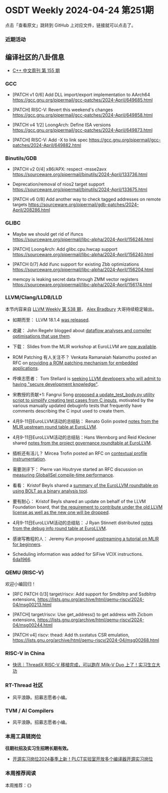 # OSDT Weekly 2024-04-24 第251期

点击「查看原文」跳转到 GitHub 上对应文件，链接就可以点击了。

### 近期活动

## 编译社区的八卦信息

- [C++ 中文周刊 第 155 期](https://mp.weixin.qq.com/s/bV_uinx0xxmzZ1g2SsmgCg)

### GCC

- [PATCH v1 0/6] Add DLL import/export implementation to AArch64
   https://gcc.gnu.org/pipermail/gcc-patches/2024-April/649685.html

- [PATCH] RISC-V: Revert this weekend's changes
   https://gcc.gnu.org/pipermail/gcc-patches/2024-April/649858.html

- [PATCH v4 1/2] LoongArch: Define ISA versions
   https://gcc.gnu.org/pipermail/gcc-patches/2024-April/649873.html

- [PATCH] RISC-V: Add -X to link spec
   https://gcc.gnu.org/pipermail/gcc-patches/2024-April/649882.html

### Binutils/GDB

- [PATCH v2 0/4] x86/APX: respect -msse2avx
  https://sourceware.org/pipermail/binutils/2024-April/133736.html

- Deprecation/removal of nios2 target support
  https://sourceware.org/pipermail/binutils/2024-April/133675.html

- [PATCH v6 0/8] Add another way to check tagged addresses on remote targets
   https://sourceware.org/pipermail/gdb-patches/2024-April/208286.html

### GLIBC

- Maybe we should get rid of ifuncs
  https://sourceware.org/pipermail/libc-alpha/2024-April/156246.html

- [PATCH] LoongArch: Add glibc.cpu.hwcap support
  https://sourceware.org/pipermail/libc-alpha/2024-April/156240.html

- [PATCH 0/7] Add ifunc support for existing Zbb optimizations
  https://sourceware.org/pipermail/libc-alpha/2024-April/156204.html

- memcpy is leaking secret data through ZMM vector registers
  https://sourceware.org/pipermail/libc-alpha/2024-April/156174.html


### LLVM/Clang/LLDB/LLD

本节内容来自 [LLVM Weekly 第 538 期](http://llvmweekly.org/issue/538)，
[Alex Bradbury](https://www.linkedin.com/in/alex-bradbury/) 大哥持续稳定输出。

* 如期而至： LLVM 18.1.4 [was released](https://discourse.llvm.org/t/18-1-4-released/78430).

* 收藏： John Regehr blogged about [dataflow analyses and compiler optimisations that use them](https://blog.regehr.org/archives/2578).

* 下载： Slides from the MLIR workshop at EuroLLVM are [now available](https://discourse.llvm.org/t/cfp-mlir-workshop-at-the-eurollvm-developer-meeting-apr-9-2024/76987/3).

* ROM Patching 有人关注不？ Venkata Ramanaiah Nalamothu posted an RFC on [providing a ROM patching mechanism for embedded applications](https://discourse.llvm.org/t/rfc-a-user-guided-rom-patching-mechanism-for-embedded-applications/78467).

* 呼唤志愿者： Tom Stellard is [seeking LLVM developers who will admit to having "secure development knowledge"](https://discourse.llvm.org/t/do-you-have-secure-development-knowledge/78429).

* 宋教授的贡献+1: Fangrui Song [proposed a update_test_body.py utility script to simplify creating test cases from C inputs](https://discourse.llvm.org/t/utility-to-generate-elaborated-assembly-ir-tests/78408), motivated by the various manually updated debuginfo tests that frequently have comments describing the C input used to create them.

* 4月9-11日EuroLLVM活动的总结贴： Renato Golin posted [notes from the MLIR upstream round table at EuroLLVM](https://discourse.llvm.org/t/notes-from-the-mlir-upstream-round-table-eurollvm-2024/78374).

* 4月9-11日EuroLLVM活动的总结贴：Hans Wennborg and Reid Kleckner shared [notes from the project governance roundtable at EuroLLVM](https://discourse.llvm.org/t/project-governance-roundtable-at-euro-llvm-2024/78391).

* 插桩还有活儿？ Mircea Trofin posted an RFC on [contextual profile instrumentation](https://discourse.llvm.org/t/rfc-contextual-profile-instrumentation-for-event-driven-scenarios/78447).

* 需要测评下： Pierre van Houtryve started an RFC discussion on [measuring GlobalISel compile-time performance](https://discourse.llvm.org/t/rfc-measuring-globalisel-compile-time-performance/78412).

* 看看： Kristof Beyls shared a [summary of the EuroLLVM roundtable on using BOLT as a binary analysis tool](https://discourse.llvm.org/t/summary-of-bolt-as-a-binary-analysis-tool-round-table-at-eurollvm/78441).

* 要有耐心： Kristof Beyls shared an update on behalf of the LLVM Foundation board, that [the requirement to contribute under the old LLVM license as well as the new one will be dropped](https://discourse.llvm.org/t/relicensing-next-step-dropping-requirement-to-contribute-also-under-the-legacy-license/78351).

* 4月9-11日EuroLLVM活动的总结贴： J Ryan Stinnett distributed [notes from the debug info round table at EuroLLVM](https://discourse.llvm.org/t/eurollvm-2024-debug-info-round-table/78014/10).

* 感谢写教程的人： Jeremy Kun proposed [upstreaming a tutorial on MLIR for beginners](https://discourse.llvm.org/t/rfc-a-new-tutorial-mlir-for-beginners/78273).

* Scheduling information was added for SiFive VCIX instructions.
  [6da1966](https://github.com/llvm/llvm-project/commit/6da1966bc503).

### QEMU (RISC-V)

欢迎小编回归！

- [RFC PATCH 0/3\] target/riscv: Add support for Smdbltrp and Ssdbltrp extensions,
  https://lists.gnu.org/archive/html/qemu-riscv/2024-04/msg00213.html

- [PATCH] target/riscv: Use get_address() to get address with Zicbom extensions,
  https://lists.gnu.org/archive/html/qemu-riscv/2024-04/msg00244.html

- [PATCH v4] riscv: thead: Add th.sxstatus CSR emulation,
  https://lists.gnu.org/archive/html/qemu-riscv/2024-04/msg00268.html

### RISC-V in China

- [快讯｜ThreadX RISC-V 移植完成，可以跑在 Milk-V Duo 上了！实习生立大功](https://mp.weixin.qq.com/s/8W31zlLTmPgxwhRJN73L4g)

### RT-Thread 社区

- 风平浪静。招募志愿者小编。

### TVM / AI Compilers

- 风平浪静。招募志愿者小编。

### 本周工具链岗位

**往期社招及实习生招聘长期有效。**

- [开源实习岗位2024春季上新！PLCT实验室开放多个编译器开源实习岗位](https://mp.weixin.qq.com/s/D-l7hE2S-21NCAZsVqPzMA)

### 本周推荐阅读

本周推荐：《》
